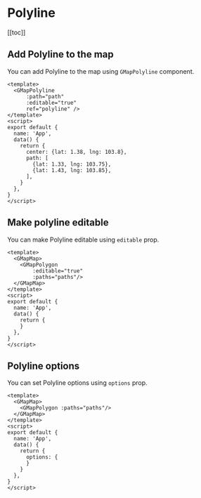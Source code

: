 # Polyline
[[toc]]

## Add Polyline to the map

You can add Polyline to the map using `GMapPolyline` component.

```vue
<template>
  <GMapPolyline 
      :path="path"
      :editable="true"
      ref="polyline" />
</template>
<script>
export default {
  name: 'App',
  data() {
    return {
      center: {lat: 1.38, lng: 103.8},
      path: [
        {lat: 1.33, lng: 103.75},
        {lat: 1.43, lng: 103.85},
      ],
    }
  },
}
</script>
```

## Make polyline editable 
You can make Polyline editable using `editable` prop.

```vue
<template>
  <GMapMap>
    <GMapPolygon
        :editable="true"  
        :paths="paths"/>
  </GMapMap>
</template>
<script>
export default {
  name: 'App',
  data() {
    return {
    }
  },
}
</script>
```

## Polyline options
You can set Polyline options using `options` prop.

```vue
<template>
  <GMapMap>
    <GMapPolygon :paths="paths"/>
  </GMapMap>
</template>
<script>
export default {
  name: 'App',
  data() {
    return {
      options: {
      }
    }
  },
}
</script>
```
